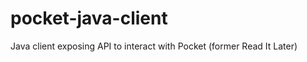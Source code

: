 pocket-java-client
==================

Java client exposing API to interact with Pocket (former Read It Later)